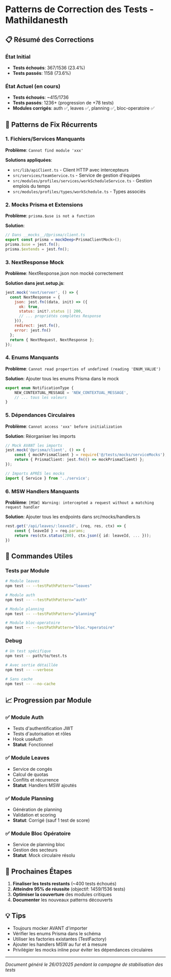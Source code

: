 # Patterns de Correction des Tests - Mathildanesth

## 📋 Résumé des Corrections

### État Initial
- **Tests échoués**: 367/1536 (23.4%)
- **Tests passés**: 1158 (73.6%)

### État Actuel (en cours)
- **Tests échoués**: ~415/1736 
- **Tests passés**: 1236+ (progression de +78 tests)
- **Modules corrigés**: auth ✅, leaves ✅, planning ✅, bloc-operatoire ✅

## 🔧 Patterns de Fix Récurrents

### 1. Fichiers/Services Manquants
**Problème**: `Cannot find module 'xxx'`

**Solutions appliquées**:
- `src/lib/apiClient.ts` - Client HTTP avec intercepteurs
- `src/services/teamService.ts` - Service de gestion d'équipes
- `src/modules/profiles/services/workScheduleService.ts` - Gestion emplois du temps
- `src/modules/profiles/types/workSchedule.ts` - Types associés

### 2. Mocks Prisma et Extensions
**Problème**: `prisma.$use is not a function`

**Solution**:
```typescript
// Dans __mocks__/@prisma/client.ts
export const prisma = mockDeep<PrismaClientMock>();
prisma.$use = jest.fn();
prisma.$extends = jest.fn();
```

### 3. NextResponse Mock
**Problème**: NextResponse.json non mocké correctement

**Solution dans jest.setup.js**:
```javascript
jest.mock('next/server', () => {
  const NextResponse = {
    json: jest.fn((data, init) => ({
      ok: true,
      status: init?.status || 200,
      // ... propriétés complètes Response
    })),
    redirect: jest.fn(),
    error: jest.fn()
  };
  return { NextRequest, NextResponse };
});
```

### 4. Enums Manquants
**Problème**: `Cannot read properties of undefined (reading 'ENUM_VALUE')`

**Solution**: Ajouter tous les enums Prisma dans le mock
```typescript
export enum NotificationType {
    NEW_CONTEXTUAL_MESSAGE = 'NEW_CONTEXTUAL_MESSAGE',
    // ... tous les valeurs
}
```

### 5. Dépendances Circulaires
**Problème**: `Cannot access 'xxx' before initialization`

**Solution**: Réorganiser les imports
```typescript
// Mock AVANT les imports
jest.mock('@prisma/client', () => {
    const { mockPrismaClient } = require('@/tests/mocks/serviceMocks');
    return { PrismaClient: jest.fn(() => mockPrismaClient) };
});

// Imports APRÈS les mocks
import { Service } from '../service';
```

### 6. MSW Handlers Manquants
**Problème**: `[MSW] Warning: intercepted a request without a matching request handler`

**Solution**: Ajouter tous les endpoints dans src/mocks/handlers.ts
```typescript
rest.get('/api/leaves/:leaveId', (req, res, ctx) => {
    const { leaveId } = req.params;
    return res(ctx.status(200), ctx.json({ id: leaveId, ... }));
})
```

## 🚀 Commandes Utiles

### Tests par Module
```bash
# Module leaves
npm test -- --testPathPattern="leaves"

# Module auth
npm test -- --testPathPattern="auth"

# Module planning  
npm test -- --testPathPattern="planning"

# Module bloc-operatoire
npm test -- --testPathPattern="bloc.*operatoire"
```

### Debug
```bash
# Un test spécifique
npm test -- path/to/test.ts

# Avec sortie détaillée
npm test -- --verbose

# Sans cache
npm test -- --no-cache
```

## 📈 Progression par Module

### ✅ Module Auth
- Tests d'authentification JWT
- Tests d'autorisation et rôles
- Hook useAuth
- **Statut**: Fonctionnel

### ✅ Module Leaves  
- Service de congés
- Calcul de quotas
- Conflits et récurrence
- **Statut**: Handlers MSW ajoutés

### ✅ Module Planning
- Génération de planning
- Validation et scoring
- **Statut**: Corrigé (sauf 1 test de score)

### ✅ Module Bloc Opératoire
- Service de planning bloc
- Gestion des secteurs
- **Statut**: Mock circulaire résolu

## 🎯 Prochaines Étapes

1. **Finaliser les tests restants** (~400 tests échoués)
2. **Atteindre 95% de réussite** (objectif: 1459/1536 tests)
3. **Optimiser la couverture** des modules critiques
4. **Documenter** les nouveaux patterns découverts

## 💡 Tips

- Toujours mocker AVANT d'importer
- Vérifier les enums Prisma dans le schéma
- Utiliser les factories existantes (TestFactory)
- Ajouter les handlers MSW au fur et à mesure
- Privilégier les mocks inline pour éviter les dépendances circulaires

---
*Document généré le 26/01/2025 pendant la campagne de stabilisation des tests*